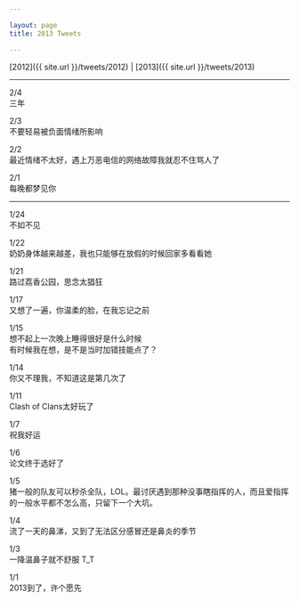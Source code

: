 ```yaml
---

layout: page
title: 2013 Tweets

---
```


[2012]({{ site.url }}/tweets/2012) | [2013]({{ site.url }}/tweets/2013)

---
2/4  
三年

2/3  
不要轻易被负面情绪所影响

2/2  
最近情绪不太好，遇上万恶电信的网络故障我就忍不住骂人了

2/1  
每晚都梦见你

---

1/24  
不如不见

1/22  
奶奶身体越来越差，我也只能够在放假的时候回家多看看她

1/21  
路过荔香公园，思念太猖狂

1/17  
又想了一遍，你温柔的脸，在我忘记之前

1/15  
想不起上一次晚上睡得很好是什么时候  
有时候我在想，是不是当时加错技能点了？

1/14  
你又不理我，不知道这是第几次了

1/11  
Clash of Clans太好玩了

1/7  
祝我好运

1/6  
论文终于选好了

1/5  
猪一般的队友可以秒杀全队，LOL。最讨厌遇到那种没事瞎指挥的人，而且爱指挥的一般水平都不怎么高，只留下一个大坑。

1/4  
流了一天的鼻涕，又到了无法区分感冒还是鼻炎的季节

1/3  
一降温鼻子就不舒服 T_T

1/1  
2013到了，许个愿先
